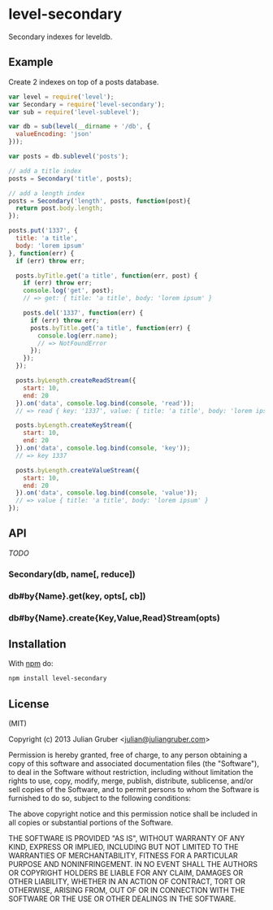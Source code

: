 
# level-secondary

Secondary indexes for leveldb.

## Example

Create 2 indexes on top of a posts database.

```js
var level = require('level');
var Secondary = require('level-secondary');
var sub = require('level-sublevel');

var db = sub(level(__dirname + '/db', {
  valueEncoding: 'json'
}));

var posts = db.sublevel('posts');

// add a title index
posts = Secondary('title', posts);

// add a length index
posts = Secondary('length', posts, function(post){
  return post.body.length;
});

posts.put('1337', {
  title: 'a title',
  body: 'lorem ipsum'
}, function(err) {
  if (err) throw err;

  posts.byTitle.get('a title', function(err, post) {
    if (err) throw err;
    console.log('get', post);
    // => get: { title: 'a title', body: 'lorem ipsum' }

    posts.del('1337', function(err) {
      if (err) throw err;
      posts.byTitle.get('a title', function(err) {
        console.log(err.name);
        // => NotFoundError
      });
    });
  });

  posts.byLength.createReadStream({
    start: 10,
    end: 20
  }).on('data', console.log.bind(console, 'read'));
  // => read { key: '1337', value: { title: 'a title', body: 'lorem ipsum' } }

  posts.byLength.createKeyStream({
    start: 10,
    end: 20
  }).on('data', console.log.bind(console, 'key'));
  // => key 1337

  posts.byLength.createValueStream({
    start: 10,
    end: 20
  }).on('data', console.log.bind(console, 'value'));
  // => value { title: 'a title', body: 'lorem ipsum' }
});
```

## API

*TODO*

### Secondary(db, name[, reduce])

### db#by{Name}.get(key, opts[, cb])

### db#by{Name}.create{Key,Value,Read}Stream(opts)

## Installation

With [npm](https://npmjs.org) do:

```bash
npm install level-secondary
```

## License

(MIT)

Copyright (c) 2013 Julian Gruber &lt;julian@juliangruber.com&gt;

Permission is hereby granted, free of charge, to any person obtaining a copy of
this software and associated documentation files (the "Software"), to deal in
the Software without restriction, including without limitation the rights to
use, copy, modify, merge, publish, distribute, sublicense, and/or sell copies
of the Software, and to permit persons to whom the Software is furnished to do
so, subject to the following conditions:

The above copyright notice and this permission notice shall be included in all
copies or substantial portions of the Software.

THE SOFTWARE IS PROVIDED "AS IS", WITHOUT WARRANTY OF ANY KIND, EXPRESS OR
IMPLIED, INCLUDING BUT NOT LIMITED TO THE WARRANTIES OF MERCHANTABILITY,
FITNESS FOR A PARTICULAR PURPOSE AND NONINFRINGEMENT. IN NO EVENT SHALL THE
AUTHORS OR COPYRIGHT HOLDERS BE LIABLE FOR ANY CLAIM, DAMAGES OR OTHER
LIABILITY, WHETHER IN AN ACTION OF CONTRACT, TORT OR OTHERWISE, ARISING FROM,
OUT OF OR IN CONNECTION WITH THE SOFTWARE OR THE USE OR OTHER DEALINGS IN THE
SOFTWARE.
